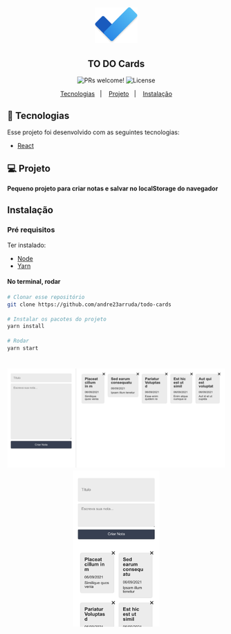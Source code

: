 <h1 align="center">
    <img alt="TO DO Cards" src="./public/logo192.png" width="100px" />
</h1>

<h2 align="center">
  TO DO Cards
</h2>

<p align="center">
 <img src="https://img.shields.io/static/v1?label=PRs&message=welcome&color=7159c1&labelColor=000000" alt="PRs welcome!" />

  <img alt="License" src="https://img.shields.io/static/v1?label=license&message=MIT&color=7159c1&labelColor=000000">
</p>

<p align="center">
  <a href="#-tecnologias">Tecnologias</a>&nbsp;&nbsp;&nbsp;|&nbsp;&nbsp;&nbsp;
  <a href="#-projeto">Projeto</a>&nbsp;&nbsp;&nbsp;|&nbsp;&nbsp;&nbsp;
  <a href="#instalação">Instalação</a>
</p>


## 🚀 Tecnologias

Esse projeto foi desenvolvido com as seguintes tecnologias:

- [React](https://reactjs.org)

## 💻 Projeto
**Pequeno projeto para criar notas e salvar no localStorage do navegador**

## Instalação
### Pré requisitos
Ter instalado:
- [Node](https://nodejs.org/en/download/)
- [Yarn](https://classic.yarnpkg.com/en/docs/install/)

#### No terminal, rodar
```sh
# Clonar esse repositório
git clone https://github.com/andre23arruda/todo-cards

# Instalar os pacotes do projeto
yarn install

# Rodar
yarn start
```

<h1 align="center">
    <img alt="Image 1" src=".github/image_1.png" width="600px" />
    <img alt="Image 2" src=".github/image_2.png" width="200px" />
</h1>
